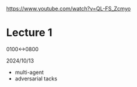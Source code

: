 https://www.youtube.com/watch?v=QL-FS_Zcmyo

# Lecture 1

0100<->0800

2024/10/13

- multi-agent
- adversarial tacks
